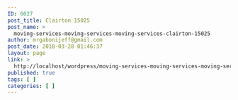 ```yaml
---
ID: 6027
post_title: Clairton 15025
post_name: >
  moving-services-moving-services-moving-services-clairton-15025
author: mrgabonijeff@gmail.com
post_date: 2018-03-28 01:46:37
layout: page
link: >
  http://localhost/wordpress/moving-services-moving-services-moving-services-clairton-15025/
published: true
tags: [ ]
categories: [ ]
---
```

